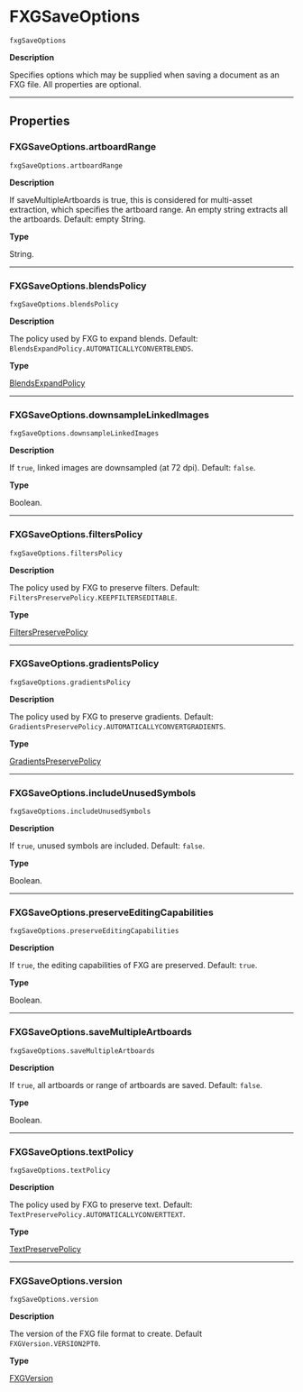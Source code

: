 <a id="jsobjref-fxgsaveoptions"></a>

# FXGSaveOptions

`fxgSaveOptions`

**Description**

Specifies options which may be supplied when saving a document as an FXG file. All properties are optional.

---

## Properties

<a id="jsobjref-fxgsaveoptions-artboardrange"></a>

### FXGSaveOptions.artboardRange

`fxgSaveOptions.artboardRange`

**Description**

If saveMultipleArtboards is true, this is considered for multi-asset extraction, which specifies the artboard range. An empty string extracts all the artboards. Default: empty String.

**Type**

String.

---

<a id="jsobjref-fxgsaveoptions-blendspolicy"></a>

### FXGSaveOptions.blendsPolicy

`fxgSaveOptions.blendsPolicy`

**Description**

The policy used by FXG to expand blends. Default: `BlendsExpandPolicy.AUTOMATICALLYCONVERTBLENDS`.

**Type**

[BlendsExpandPolicy](scripting-constants.md#jsobjref-scripting-constants-blendsexpandpolicy)

---

<a id="jsobjref-fxgsaveoptions-downsamplelinkedimages"></a>

### FXGSaveOptions.downsampleLinkedImages

`fxgSaveOptions.downsampleLinkedImages`

**Description**

If `true`, linked images are downsampled (at 72 dpi). Default: `false`.

**Type**

Boolean.

---

<a id="jsobjref-fxgsaveoptions-filterspolicy"></a>

### FXGSaveOptions.filtersPolicy

`fxgSaveOptions.filtersPolicy`

**Description**

The policy used by FXG to preserve filters. Default: `FiltersPreservePolicy.KEEPFILTERSEDITABLE`.

**Type**

[FiltersPreservePolicy](scripting-constants.md#jsobjref-scripting-constants-filterspreservepolicy)

---

<a id="jsobjref-fxgsaveoptions-gradientspolicy"></a>

### FXGSaveOptions.gradientsPolicy

`fxgSaveOptions.gradientsPolicy`

**Description**

The policy used by FXG to preserve gradients. Default: `GradientsPreservePolicy.AUTOMATICALLYCONVERTGRADIENTS`.

**Type**

[GradientsPreservePolicy](scripting-constants.md#jsobjref-scripting-constants-gradientspreservepolicy)

---

<a id="jsobjref-fxgsaveoptions-includeunusedsymbols"></a>

### FXGSaveOptions.includeUnusedSymbols

`fxgSaveOptions.includeUnusedSymbols`

**Description**

If `true`, unused symbols are included. Default: `false`.

**Type**

Boolean.

---

<a id="jsobjref-fxgsaveoptions-preserveeditingcapabilities"></a>

### FXGSaveOptions.preserveEditingCapabilities

`fxgSaveOptions.preserveEditingCapabilities`

**Description**

If `true`, the editing capabilities of FXG are preserved. Default: `true`.

**Type**

Boolean.

---

<a id="jsobjref-fxgsaveoptions-savemultipleartboards"></a>

### FXGSaveOptions.saveMultipleArtboards

`fxgSaveOptions.saveMultipleArtboards`

**Description**

If `true`, all artboards or range of artboards are saved. Default: `false`.

**Type**

Boolean.

---

<a id="jsobjref-fxgsaveoptions-textpolicy"></a>

### FXGSaveOptions.textPolicy

`fxgSaveOptions.textPolicy`

**Description**

The policy used by FXG to preserve text. Default: `TextPreservePolicy.AUTOMATICALLYCONVERTTEXT`.

**Type**

[TextPreservePolicy](scripting-constants.md#jsobjref-scripting-constants-textpreservepolicy)

---

<a id="jsobjref-fxgsaveoptions-version"></a>

### FXGSaveOptions.version

`fxgSaveOptions.version`

**Description**

The version of the FXG file format to create. Default `FXGVersion.VERSION2PT0`.

**Type**

[FXGVersion](scripting-constants.md#jsobjref-scripting-constants-fxgversion)
